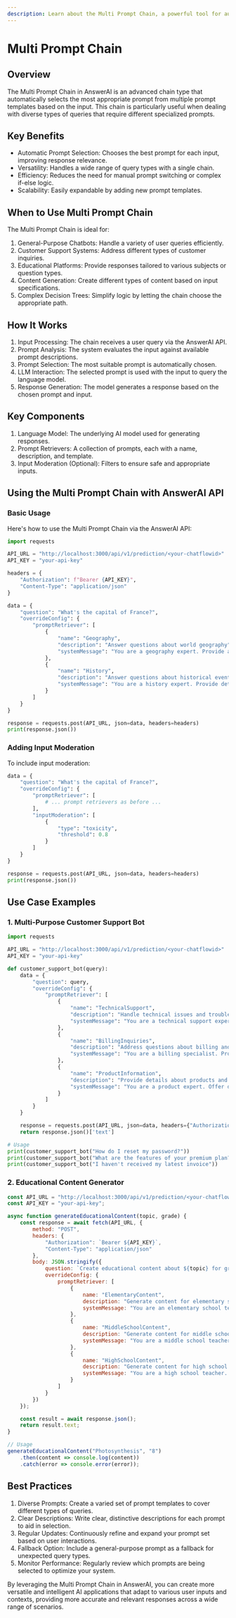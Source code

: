 ```yaml
---
description: Learn about the Multi Prompt Chain, a powerful tool for automatic prompt selection in AnswerAI
---
```


# Multi Prompt Chain

## Overview

The Multi Prompt Chain in AnswerAI is an advanced chain type that automatically selects the most appropriate prompt from multiple prompt templates based on the input. This chain is particularly useful when dealing with diverse types of queries that require different specialized prompts.

## Key Benefits

- Automatic Prompt Selection: Chooses the best prompt for each input, improving response relevance.
- Versatility: Handles a wide range of query types with a single chain.
- Efficiency: Reduces the need for manual prompt switching or complex if-else logic.
- Scalability: Easily expandable by adding new prompt templates.

## When to Use Multi Prompt Chain

The Multi Prompt Chain is ideal for:

1. General-Purpose Chatbots: Handle a variety of user queries efficiently.
2. Customer Support Systems: Address different types of customer inquiries.
3. Educational Platforms: Provide responses tailored to various subjects or question types.
4. Content Generation: Create different types of content based on input specifications.
5. Complex Decision Trees: Simplify logic by letting the chain choose the appropriate path.

## How It Works

1. Input Processing: The chain receives a user query via the AnswerAI API.
2. Prompt Analysis: The system evaluates the input against available prompt descriptions.
3. Prompt Selection: The most suitable prompt is automatically chosen.
4. LLM Interaction: The selected prompt is used with the input to query the language model.
5. Response Generation: The model generates a response based on the chosen prompt and input.

## Key Components

1. Language Model: The underlying AI model used for generating responses.
2. Prompt Retrievers: A collection of prompts, each with a name, description, and template.
3. Input Moderation (Optional): Filters to ensure safe and appropriate inputs.

## Using the Multi Prompt Chain with AnswerAI API

### Basic Usage

Here's how to use the Multi Prompt Chain via the AnswerAI API:

```python
import requests

API_URL = "http://localhost:3000/api/v1/prediction/<your-chatflowid>"
API_KEY = "your-api-key"

headers = {
    "Authorization": f"Bearer {API_KEY}",
    "Content-Type": "application/json"
}

data = {
    "question": "What's the capital of France?",
    "overrideConfig": {
        "promptRetriever": [
            {
                "name": "Geography",
                "description": "Answer questions about world geography",
                "systemMessage": "You are a geography expert. Provide accurate information about countries, cities, and landmarks."
            },
            {
                "name": "History",
                "description": "Answer questions about historical events and figures",
                "systemMessage": "You are a history expert. Provide detailed information about historical events, figures, and time periods."
            }
        ]
    }
}

response = requests.post(API_URL, json=data, headers=headers)
print(response.json())
```

### Adding Input Moderation

To include input moderation:

```python
data = {
    "question": "What's the capital of France?",
    "overrideConfig": {
        "promptRetriever": [
            # ... prompt retrievers as before ...
        ],
        "inputModeration": [
            {
                "type": "toxicity",
                "threshold": 0.8
            }
        ]
    }
}

response = requests.post(API_URL, json=data, headers=headers)
print(response.json())
```

## Use Case Examples

### 1. Multi-Purpose Customer Support Bot

```python
import requests

API_URL = "http://localhost:3000/api/v1/prediction/<your-chatflowid>"
API_KEY = "your-api-key"

def customer_support_bot(query):
    data = {
        "question": query,
        "overrideConfig": {
            "promptRetriever": [
                {
                    "name": "TechnicalSupport",
                    "description": "Handle technical issues and troubleshooting",
                    "systemMessage": "You are a technical support expert. Provide step-by-step solutions for technical problems."
                },
                {
                    "name": "BillingInquiries",
                    "description": "Address questions about billing and payments",
                    "systemMessage": "You are a billing specialist. Provide accurate information about invoices, payments, and subscription details."
                },
                {
                    "name": "ProductInformation",
                    "description": "Provide details about products and services",
                    "systemMessage": "You are a product expert. Offer detailed information about our products, their features, and use cases."
                }
            ]
        }
    }

    response = requests.post(API_URL, json=data, headers={"Authorization": f"Bearer {API_KEY}", "Content-Type": "application/json"})
    return response.json()['text']

# Usage
print(customer_support_bot("How do I reset my password?"))
print(customer_support_bot("What are the features of your premium plan?"))
print(customer_support_bot("I haven't received my latest invoice"))
```

### 2. Educational Content Generator

```javascript
const API_URL = "http://localhost:3000/api/v1/prediction/<your-chatflowid>";
const API_KEY = "your-api-key";

async function generateEducationalContent(topic, grade) {
    const response = await fetch(API_URL, {
        method: "POST",
        headers: {
            "Authorization": `Bearer ${API_KEY}`,
            "Content-Type": "application/json"
        },
        body: JSON.stringify({
            question: `Create educational content about ${topic} for grade ${grade}`,
            overrideConfig: {
                promptRetriever: [
                    {
                        name: "ElementaryContent",
                        description: "Generate content for elementary school students",
                        systemMessage: "You are an elementary school teacher. Create simple, engaging content suitable for young learners."
                    },
                    {
                        name: "MiddleSchoolContent",
                        description: "Generate content for middle school students",
                        systemMessage: "You are a middle school teacher. Create content that balances depth and accessibility for adolescent learners."
                    },
                    {
                        name: "HighSchoolContent",
                        description: "Generate content for high school students",
                        systemMessage: "You are a high school teacher. Create detailed, challenging content that prepares students for advanced studies."
                    }
                ]
            }
        })
    });

    const result = await response.json();
    return result.text;
}

// Usage
generateEducationalContent("Photosynthesis", "8")
    .then(content => console.log(content))
    .catch(error => console.error(error));
```

## Best Practices

1. Diverse Prompts: Create a varied set of prompt templates to cover different types of queries.
2. Clear Descriptions: Write clear, distinctive descriptions for each prompt to aid in selection.
3. Regular Updates: Continuously refine and expand your prompt set based on user interactions.
4. Fallback Option: Include a general-purpose prompt as a fallback for unexpected query types.
5. Monitor Performance: Regularly review which prompts are being selected to optimize your system.

By leveraging the Multi Prompt Chain in AnswerAI, you can create more versatile and intelligent AI applications that adapt to various user inputs and contexts, providing more accurate and relevant responses across a wide range of scenarios.
